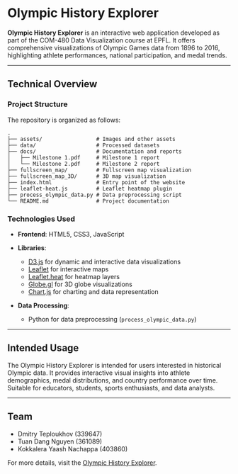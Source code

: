 # Olympic History Explorer

**Olympic History Explorer** is an interactive web application developed as part of the COM-480 Data Visualization course at EPFL. It offers comprehensive visualizations of Olympic Games data from 1896 to 2016, highlighting athlete performances, national participation, and medal trends.

---

## Technical Overview

### Project Structure

The repository is organized as follows:

```
.
├── assets/                 # Images and other assets
├── data/                   # Processed datasets
├── docs/                   # Documentation and reports
│   ├── Milestone 1.pdf     # Milestone 1 report
│   └── Milestone 2.pdf     # Milestone 2 report
├── fullscreen_map/         # Fullscreen map visualization
├── fullscreen_map_3D/      # 3D map visualization
├── index.html              # Entry point of the website
├── leaflet-heat.js         # Leaflet heatmap plugin
├── process_olympic_data.py # Data preprocessing script
└── README.md               # Project documentation
```

### Technologies Used

* **Frontend**: HTML5, CSS3, JavaScript
* **Libraries**:

  * [D3.js](https://d3js.org/) for dynamic and interactive data visualizations
  * [Leaflet](https://leafletjs.com/) for interactive maps
  * [Leaflet.heat](https://github.com/Leaflet/Leaflet.heat) for heatmap layers
  * [Globe.gl](https://globe.gl/) for 3D globe visualizations
  * [Chart.js](https://www.chartjs.org/) for charting and data representation

* **Data Processing**:

  * Python for data preprocessing (`process_olympic_data.py`)

---

## Intended Usage

The Olympic History Explorer is intended for users interested in historical Olympic data. It provides interactive visual insights into athlete demographics, medal distributions, and country performance over time. Suitable for educators, students, sports enthusiasts, and data analysts.

---

## Team

* Dmitry Teploukhov (339647)
* Tuan Dang Nguyen (361089)
* Kokkalera Yaash Nachappa (403860)

For more details, visit the [Olympic History Explorer](https://com-480-data-visualization.github.io/DaViz/).
